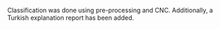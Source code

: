 Classification was done using pre-processing and CNC. Additionally, a Turkish explanation report has been added.
